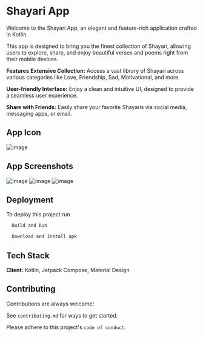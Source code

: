 # Shayari App

Welcome to the Shayari App, an elegant and feature-rich application crafted in Kotlin. 

This app is designed to bring you the finest collection of Shayari, allowing users to explore, share, and enjoy beautiful verses and poems right from their mobile devices.

**Features**
**Extensive Collection:** Access a vast library of Shayari across various categories like Love, Friendship, Sad, Motivational, and more.

**User-friendly Interface:** Enjoy a clean and intuitive UI, designed to provide a seamless user experience.

**Share with Friends:** Easily share your favorite Shayaris via social media, messaging apps, or email.
## App Icon

![image](https://github.com/user-attachments/assets/d2513be2-f757-4af3-b862-ca036ea0d82b)

## App Screenshots
![image](https://github.com/user-attachments/assets/f078e239-c324-4dea-8973-6e3a4addce7a)
![image](https://github.com/user-attachments/assets/03f40e10-30fb-4250-b729-08a7612627dc)
![image](https://github.com/user-attachments/assets/28c3af1c-3957-42b3-9c9c-3e7cffc547ed)

## Deployment

To deploy this project run

```bash
  Build and Run
```

```bash
  Download and Install apk
```

## Tech Stack

**Client:** Kotlin, Jetpack Compose, Material Design

## Contributing

Contributions are always welcome!

See `contributing.md` for ways to get started.

Please adhere to this project's `code of conduct`.
